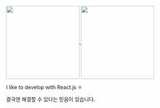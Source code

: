 
<a href="https://github.com/anuraghazra/github-readme-stats">
  <img height=200 align="center" src="https://github-readme-stats.vercel.app/api?username=201steve&hide=stars&show=reviews,prs_merged,prs_merged_percentage" />
</a>
<a href="https://github.com/anuraghazra/convoychat">
  <img height=200 align="center" src="https://github-readme-stats.vercel.app/api/top-langs?username=201steve&layout=compact&langs_count=8&card_width=320" />
</a>

I like to develop with React.js ⚛

결국엔 해결할 수 있다는 믿음이 있습니다.


